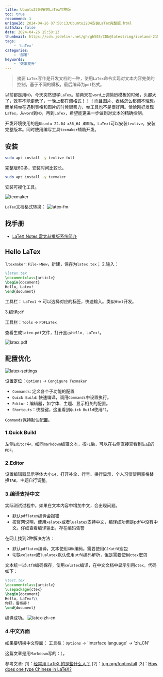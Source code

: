 ```yaml
---
title: Ubuntu2204安装LaTex完整版
toc: true
recommend: 1
uniqueId: 2024-04-26 07:50:13/Ubuntu2204安装LaTex完整版.html
mathJax: false
date: 2024-04-26 15:50:13
thumbnail: https://cdn.jsdelivr.net/gh/gh503/CDN@latest/img/iceland-2154209_1920.jpg
tags:
    - 'LaTex'
categories:
    - '部署'
keywords:
    - '效率提升'
---
```

> 摘要
`LaTex`写作是开发文档的一种，使用`LaTex`命令实现对文本内容完美的控制，基于不同的模板，最后编译为`pdf`格式。
<!-- more -->
以前都是用`MD`，今天突然想学`LaTex`。前两天在`word`上调简历模板的时候，头都大了，效率不能更低了，一晚上都在调格式！！！而且图片、表格怎么都调不理想。而单纯`MD`在遇到表格和图片的时候很费力，`MD`工具也不是很好用。恰恰刚好发现`LaTex`，从`word`到`MD`，再到`LaTex`，希望能更进一步做到对文本的精确控制。

开发环境使用的是`Ubuntu 22.04 x86_64 桌面版`。`LaText`可以安装`texlive`，安装完整版本。同时使用编写工具`texmaker`辅助开发。

## 安装
```bash
sudo apt install -y texlive-full
```

完整版6G多，安装时间比较长。

```bash
sudo apt install -y texmaker
```

安装可视化工具。

![texmaker](https://cdn.jsdelivr.net/gh/gh503/CDN@latest/shotimg/LaTex-texmaker.png)

`LaTex`文档格式转换：
![latex-fm](https://cdn.jsdelivr.net/gh/gh503/CDN@latest/shotimg/latex-fm.png)

## 找手册

- [LaTeX Notes 雷太赫排版系统简介](https://github.com/huangxg/lnotes/blob/master/lnotes2.pdf)

## Hello LaTex

1.`texmaker`: `File->New`，新建，保存为`latex.tex`；
2.输入：
```tex
%latex.tex
\documentclass{article}
\begin{document}
Hello, Latex!
\end{document}
```

工具栏： `LaTex1` -> 可以选择对应的标签，快速输入。类似`Html`开发。

3.编译`pdf`

工具栏：`Tools` -> `PDFLaTex`

查看生成`latex.pdf`文件，打开显示`Hello, LaTex!`。

![latex.pdf](https://cdn.jsdelivr.net/gh/gh503/CDN@latest/shotimg/latex.pdf.png)

## 配置优化

![latex-settings](https://cdn.jsdelivr.net/gh/gh503/CDN@latest/shotimg/latex-settings.png)

设置定位：`Options` -> `Congigure Texmaker`

- `Commands`: 定义各个子功能的配置
- `Quick Build`: 快速编译，调用`Commands`中设置执行。
- `Editor`：编辑器，如字体、主题、显示相关的配置。
- `Shortcuts`：快捷键，这里看到`Quick Build`使用`F1`。

`Commands`保持默认配置。

### 1.Quick Build
左侧`Editor`中，如同`markdown`编辑文本，按`F1`后，可以在右侧直接查看到生成的`PDF`。

### 2.Editor
设置编辑器显示字体大小`14`，打开补全、行号、换行显示，个人习惯使用空格替换`TAB`。主题自行调整。

### 3.编译支持中文

实际测试过程中，如果在文本内容中增加中文，会出现问题。
- 默认`pdflatex`编译会报错
- 按官网说明，使用`xelatex`或者`lualatex`支持中文，编译成功但是pdf中没有中文。仔细查看编译输出，存在编码告警

在网上找到2种解决方法：
- 默认`pdflatex`编译，文本使用`GBK`编码，需要使用`CJKutf8`宏包
- 切换`xelatex`或`lualatex`默认使用`utf8`编码解析，但是需要使用`ctex`宏包

文本统一以`utf8`编码保存，使用`xelatex`编译，在中文文档中显示引用`ctex`，代码如下：
```tex
%test.tex
\documentclass{article}
\usepackage{ctex}
\begin{document}
Hello, LaTex!\\
你好，雷泰赫！
\end{document}
```

编译成功。
![latex-zh-cn](https://cdn.jsdelivr.net/gh/gh503/CDN@latest/shotimg/latex-zh-cn.png)

### 4.中文界面
如果要切换中文界面：
工具栏：`Options` -> 'interface language' -> 'zh_CN'

这篇文章是用`Markdown`写的：）。


参考文章:
[1]：[经常用 LaTeX 的是些什么人？](https://www.zhihu.com/question/19847741)
[2]：[tug.org/fontinstall](https://tug.org/fonts/fontinstall.html)
[3]：[How does one type Chinese in LaTeX?](https://tex.stackexchange.com/questions/17611/how-does-one-type-chinese-in-latex)
